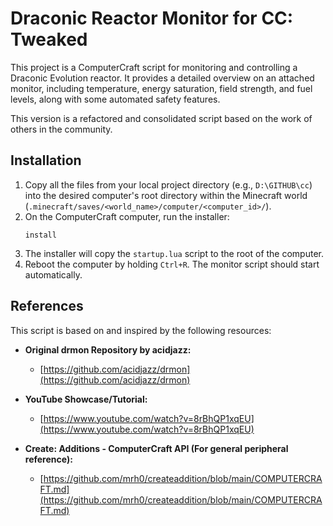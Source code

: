 # Draconic Reactor Monitor for CC: Tweaked

This project is a ComputerCraft script for monitoring and controlling a Draconic Evolution reactor. It provides a detailed overview on an attached monitor, including temperature, energy saturation, field strength, and fuel levels, along with some automated safety features.

This version is a refactored and consolidated script based on the work of others in the community.

## Installation

1.  Copy all the files from your local project directory (e.g., `D:\GITHUB\cc`) into the desired computer's root directory within the Minecraft world (`.minecraft/saves/<world_name>/computer/<computer_id>/`).
2.  On the ComputerCraft computer, run the installer:
    ```
    install
    ```
3.  The installer will copy the `startup.lua` script to the root of the computer.
4.  Reboot the computer by holding `Ctrl+R`. The monitor script should start automatically.

## References

This script is based on and inspired by the following resources:

-   **Original drmon Repository by acidjazz:**
    -   [https://github.com/acidjazz/drmon](https://github.com/acidjazz/drmon)

-   **YouTube Showcase/Tutorial:**
    -   [https://www.youtube.com/watch?v=8rBhQP1xqEU](https://www.youtube.com/watch?v=8rBhQP1xqEU)

-   **Create: Additions - ComputerCraft API (For general peripheral reference):**
    -   [https://github.com/mrh0/createaddition/blob/main/COMPUTERCRAFT.md](https://github.com/mrh0/createaddition/blob/main/COMPUTERCRAFT.md)
